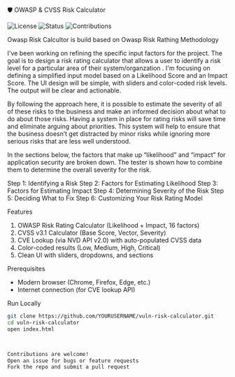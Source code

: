 🛡️ OWASP & CVSS Risk Calculator

![License](https://img.shields.io/badge/license-MIT-blue.svg)
![Status](https://img.shields.io/badge/status-active-success.svg)
![Contributions](https://img.shields.io/badge/contributions-welcome-brightgreen.svg)

Owasp Risk Calcultor is build based on Owasp Risk Rathing Methodology

I've been working on refining the specific input factors for the project. The goal is to design a risk rating calculator that allows a user to identify a risk level for a particular area of their system/organzation . I'm focusing on defining a simplified input model based on a Likelihood Score and an Impact Score. The UI design will be simple, with sliders and color-coded risk levels. The output will be clear and actionable.

By following the approach here, it is possible to estimate the severity of all of these risks to the business and make an informed decision about what to do about those risks. Having a system in place for rating risks will save time and eliminate arguing about priorities. This system will help to ensure that the business doesn’t get distracted by minor risks while ignoring more serious risks that are less well understood.

In the sections below, the factors that make up “likelihood” and “impact” for application security are broken down. The tester is shown how to combine them to determine the overall severity for the risk.

  Step 1: Identifying a Risk
  Step 2: Factors for Estimating Likelihood
  Step 3: Factors for Estimating Impact
  Step 4: Determining Severity of the Risk
  Step 5: Deciding What to Fix
  Step 6: Customizing Your Risk Rating Model

Features
1. OWASP Risk Rating Calculator (Likelihood + Impact, 16 factors)
2. CVSS v3.1 Calculator (Base Score, Vector, Severity)
3. CVE Lookup (via NVD API v2.0) with auto-populated CVSS data
4. Color-coded results (Low, Medium, High, Critical)
5. Clean UI with sliders, dropdowns, and sections

Prerequisites
- Modern browser (Chrome, Firefox, Edge, etc.)
- Internet connection (for CVE lookup API)

Run Locally
```bash
git clone https://github.com/YOURUSERNAME/vuln-risk-calculator.git
cd vuln-risk-calculator
open index.html



Contributions are welcome!  
Open an issue for bugs or feature requests
Fork the repo and submit a pull request
